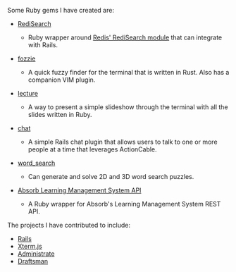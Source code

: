 Some Ruby gems I have created are:

- [RediSearch](https://github.com/npezza93/redi_search)
  - Ruby wrapper around [Redis' RediSearch module](https://oss.redislabs.com/redisearch/) that can integrate with Rails.

- [fozzie](https://github.com/npezza93/fozzie)
  - A quick fuzzy finder for the terminal that is written in Rust. Also has a companion VIM plugin.

- [lecture](https://github.com/npezza93/lecture)
  - A way to present a simple slideshow through the terminal with all the slides written in Ruby.

- [chat](https://github.com/npezza93/chat)
  - A simple Rails chat plugin that allows users to talk to one or more people at a time that leverages ActionCable.

- [word_search](https://pezza.co/word_search)
  - Can generate and solve 2D and 3D word search puzzles.

- [Absorb Learning Management System API](https://github.com/npezza93/absorb_api)
  - A Ruby wrapper for Absorb's Learning Management System REST API.

The projects I have contributed to include:

- [Rails](https://github.com/rails/rails)
- [Xterm.js](https://github.com/xterm.js/xterm.js)
- [Administrate](https://github.com/thoughtbot/administrate)
- [Draftsman](https://github.com/liveeditor/draftsman)
